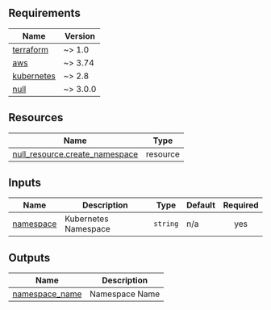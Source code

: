 <!-- markdownlint-disable MD033 MD013 MD041 -->
<!-- BEGINNING OF PRE-COMMIT-TERRAFORM DOCS HOOK -->
## Requirements

| Name | Version |
|------|---------|
| <a name="requirement_terraform"></a> [terraform](#requirement\_terraform) | ~> 1.0 |
| <a name="requirement_aws"></a> [aws](#requirement\_aws) | ~> 3.74 |
| <a name="requirement_kubernetes"></a> [kubernetes](#requirement\_kubernetes) | ~> 2.8 |
| <a name="requirement_null"></a> [null](#requirement\_null) | ~> 3.0.0 |

## Resources

| Name | Type |
|------|------|
| [null_resource.create_namespace](https://registry.terraform.io/providers/hashicorp/null/latest/docs/resources/resource) | resource |

## Inputs

| Name | Description | Type | Default | Required |
|------|-------------|------|---------|:--------:|
| <a name="input_namespace"></a> [namespace](#input\_namespace) | Kubernetes Namespace | `string` | n/a | yes |

## Outputs

| Name | Description |
|------|-------------|
| <a name="output_namespace_name"></a> [namespace\_name](#output\_namespace\_name) | Namespace Name |
<!-- END OF PRE-COMMIT-TERRAFORM DOCS HOOK -->
